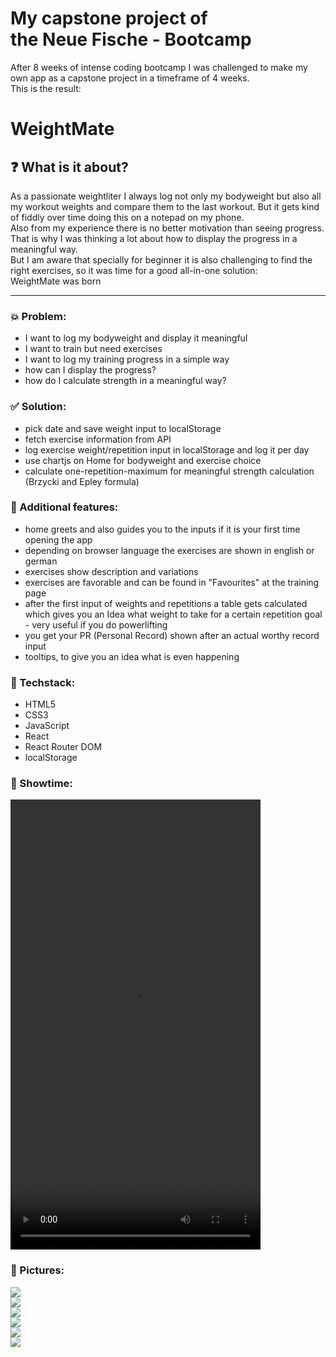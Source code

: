 # My capstone project of <br>the Neue Fische - Bootcamp

After 8 weeks of intense coding bootcamp I was challenged to make my own app as a capstone project in a timeframe of 4 weeks.
<br>This is the result:

# WeightMate

## ❓ What is it about?

As a passionate weightliter I always log not only my bodyweight but also all my workout weights and compare them to the last workout. But it gets kind of fiddly over time doing this on a notepad on my phone. <br>Also from my experience there is no better motivation than seeing progress. <br>
That is why I was thinking a lot about how to display the progress in a meaningful way.<br>
But I am aware that specially for beginner it is also challenging to find the right exercises, so it was time for a good all-in-one solution:<br>
WeightMate was born

---

### 💥 Problem: 

- I want to log my bodyweight and display it meaningful
- I want to train but need exercises
- I want to log my training progress in a simple way
- how can I display the progress?
- how do I calculate strength in a meaningful way?

### ✅ Solution:

- pick date and save weight input to localStorage
- fetch exercise information from API
- log exercise weight/repetition input in localStorage and log it per day
- use chartjs on Home for bodyweight and exercise choice
- calculate one-repetition-maximum for meaningful strength calculation (Brzycki and Epley formula)

### 🎉 Additional features:

- home greets and also guides you to the inputs if it is your first time opening the app
- depending on browser language the exercises are shown in english or german
- exercises show description and variations
- exercises are favorable and can be found in "Favourites" at the training page
- after the first input of weights and repetitions a table gets calculated which gives you an Idea what weight to take for a certain repetition goal - very useful if you do powerlifting
- you get your PR (Personal Record) shown after an actual worthy record input
- tooltips, to give you an idea what is even happening

### 🚧 Techstack:

- HTML5
- CSS3
- JavaScript
- React
- React Router DOM
- localStorage

### 🎥 Showtime:

<video width="400" height="720" controls>
  <source src="./video/WeightMate.mp4" type="video/mp4">
</video>

### 📸 Pictures:

![](./src/img/HomeGreetingAndCharts.png)
<br>
![](./src/img/BodyweightLog.png)
<br>
![](./src/img/APISearch.png)
<br>
![](./src/img/DescriptionAndVariation.png)
<br>
![](./src/img/SingleExercise.png)
<br>
![](./src/img/Logbook.png)
